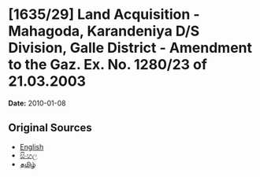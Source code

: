# [1635/29] Land Acquisition - Mahagoda, Karandeniya D/S Division, Galle District - Amendment to the Gaz. Ex. No. 1280/23 of 21.03.2003

**Date:** 2010-01-08

## Original Sources

- [English](https://documents.gov.lk/view/extra-gazettes/2010/1/1635-29_E.pdf)
- [සිංහල](https://documents.gov.lk/view/extra-gazettes/2010/1/1635-29_S.pdf)
- [தமிழ்](https://documents.gov.lk/view/extra-gazettes/2010/1/1635-29_T.pdf)
